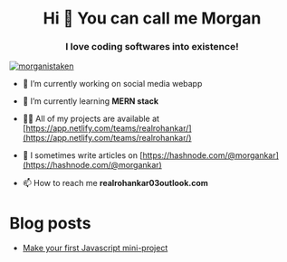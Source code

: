 <h1 align="center">Hi 👋 You can call me Morgan</h1>
<h3 align="center">I love coding softwares into existence!</h3>



<p align="left"> <a href="https://twitter.com/morganistaken" target="blank"><img src="https://img.shields.io/twitter/follow/morganistaken?logo=twitter&style=for-the-badge" alt="morganistaken" /></a> </p>

- 🔭 I’m currently working on social media webapp
- 🌱 I’m currently learning **MERN stack**

- 👨‍💻 All of my projects are available at [https://app.netlify.com/teams/realrohankar/](https://app.netlify.com/teams/realrohankar/)

- 📝 I sometimes write articles on [https://hashnode.com/@morgankar](https://hashnode.com/@morgankar)

- 📫 How to reach me **realrohankar03outlook.com**

# Blog posts

<!-- BLOG-POST-LIST:START -->
- [Make your first Javascript  mini-project](https://morgankar.hashnode.dev/make-your-first-javascript-mini-project)
<!-- BLOG-POST-LIST:END -->
